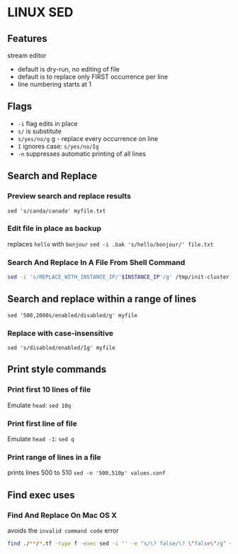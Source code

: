 # LINUX SED

## Features
stream editor
- default is dry-run, no editing of file
- default is to replace only FIRST occurrence per line
- line numbering starts at 1

## Flags
- `-i` flag edits in place
- `s/` is substitute
- `s/yes/no/g` g - replace every occurrence on line
- `I` ignores case: `s/yes/no/Ig`
- `-n` suppresses automatic printing of all lines

## Search and Replace

### Preview search and replace results

`sed 's/canda/canada' myfile.txt`

### Edit file in place as backup

replaces `hello` with `bonjour`
`sed -i .bak 's/hello/bonjour/' file.txt`

### Search And Replace In A File From Shell Command

```bash
sed -i 's/REPLACE_WITH_INSTANCE_IP/'$INSTANCE_IP'/g' /tmp/init-cluster.sh
```

## Search and replace within a range of lines
`sed '500,2000s/enabled/disabled/g' myfile`

### Replace with case-insensitive
`sed 's/disabled/enabled/Ig' myfile`

## Print style commands

### Print first 10 lines of file
Emulate `head`: `sed 10q`

### Print first line of file
Emulate `head -1`: `sed q`

### Print range of lines in a file
prints lines 500 to 510
`sed -n '500,510p' values.conf`

## Find exec uses

### Find And Replace On Mac OS X

avoids the `invalid command code` error

```bash
find ./**/*.tf -type f -exec sed -i '' -e "s/\? false/\? \"false\"/g" {} \;
```
